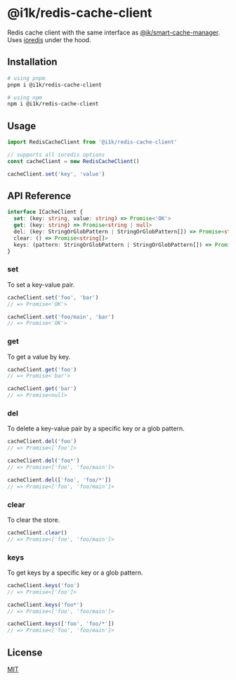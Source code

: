 # @i1k/redis-cache-client

Redis cache client with the same interface as [@ik/smart-cache-manager](https://github.com/ivan1kazantsev/smart-cache-manager#readme).
Uses [ioredis](https://github.com/luin/ioredis#readme) under the hood.

## Installation

```bash
# using pnpm
pnpm i @i1k/redis-cache-client

# using npm
npm i @i1k/redis-cache-client
```

## Usage

```typescript
import RedisCacheClient from '@i1k/redis-cache-client'

// supports all ioredis options
const cacheClient = new RedisCacheClient()

cacheClient.set('key', 'value')
```

## API Reference

```typescript
interface ICacheClient {
  set: (key: string, value: string) => Promise<'OK'>
  get: (key: string) => Promise<string | null>
  del: (key: StringOrGlobPattern | StringOrGlobPattern[]) => Promise<string[]>
  clear: () => Promise<string[]>
  keys: (pattern: StringOrGlobPattern | StringOrGlobPattern[]) => Promise<string[]>
}
```

### set

To set a key-value pair.

```typescript
cacheClient.set('foo', 'bar')
// => Promise<'OK'>

cacheClient.set('foo/main', 'bar')
// => Promise<'OK'>
```

### get

To get a value by key.

```typescript
cacheClient.get('foo')
// => Promise<'bar'>

cacheClient.get('bar')
// => Promise<null>
```

### del

To delete a key-value pair by a specific key or a glob pattern.

```typescript
cacheClient.del('foo')
// => Promise<['foo']>

cacheClient.del('foo*')
// => Promise<['foo', 'foo/main']>

cacheClient.del(['foo', 'foo/*'])
// => Promise<['foo', 'foo/main']>
```

### clear

To clear the store.

```typescript
cacheClient.clear()
// => Promise<['foo', 'foo/main']>
```

### keys

To get keys by a specific key or a glob pattern.

```typescript
cacheClient.keys('foo')
// => Promise<['foo']>

cacheClient.keys('foo*')
// => Promise<['foo', 'foo/main']>

cacheClient.keys(['foo', 'foo/*'])
// => Promise<['foo', 'foo/main']>
```

## License

[MIT](./LICENSE)
